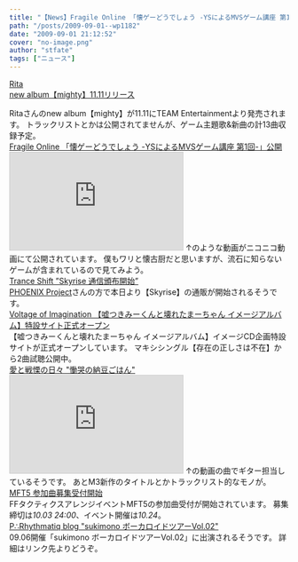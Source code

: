 ```yaml
---
title: "【News】Fragile Online 「懐ゲーどうでしょう -YSによるMVSゲーム講座 第1回-」公開"
path: "/posts/2009-09-01--wp1182"
date: "2009-09-01 21:12:52"
cover: "no-image.png"
author: "stfate"
tags: ["ニュース"]
---
```


<style type="text/css">
<!--
p {white-space: pre-wrap};
-->
</style>

<a  href="http://www.team-e.co.jp/products/kdsd-00311.html" target="_blank">Rita new album【mighty】11.11リリース</a>
<div >Ritaさんのnew album【mighty】が11.11にTEAM Entertainmentより発売されます。
トラックリストとかは公開されてませんが、ゲーム主題歌&新曲の計13曲収録予定。</div>
<a  href="http://www.shinsekai.co.uk/fragile/" target="_blank">Fragile Online 「懐ゲーどうでしょう -YSによるMVSゲーム講座 第1回-」公開</a>
<div ><iframe width="312" height="176" src="http://ext.nicovideo.jp/thumb/sm8103405" scrolling="no" style="border:solid 1px #CCC;" frameborder="0"><a href="http://www.nicovideo.jp/watch/sm8103405">【ニコニコ動画】懐ゲーどうでしょう YSによるMVSゲーム講座 第1回</a></iframe>
↑のような動画がニコニコ動画にて公開されています。
僕もワリと懐古厨だと思いますが、流石に知らないゲームが含まれているので見てみよう。</div>
<a  href="http://www.levolution.info/" target="_blank">Trance Shift ”Skyrise 通信頒布開始”</a>
<div ><a href="http://www.p-pr.info/" target="_blank">PHOENIX Project</a>さんの方で本日より【Skyrise】の通販が開始されるそうです。</div>
<a  href="http://www.voltagenation.com/mima/index.html" target="_blank">Voltage of Imagination 【嘘つきみーくんと壊れたまーちゃん イメージアルバム】特設サイト正式オープン</a>
<div >【嘘つきみーくんと壊れたまーちゃん イメージアルバム】イメージCD企画特設サイトが正式オープンしています。
マキシシングル【存在の正しさは不在】から2曲試聴公開中。</div>
<a  href="http://cobhc.blog40.fc2.com/" target="_blank">愛と戦慄の日々 "慟哭の納豆ごはん"</a>
<div ><iframe width="312" height="176" src="http://ext.nicovideo.jp/thumb/sm8091963" scrolling="no" style="border:solid 1px #CCC;" frameborder="0"><a href="http://www.nicovideo.jp/watch/sm8091963">【ニコニコ動画】[初音ミク]Luna→Escape-落月-[オリジナル]</a></iframe>
↑の動画の曲でギター担当しているそうです。
あとM3新作のタイトルとかトラックリスト的なモノが。</div>
<a  href="http://mft.exdeath.info/" target="_blank">MFT5 参加曲募集受付開始</a>
<div >FFタクティクスアレンジイベントMFT5の参加曲受付が開始されています。
募集締切は<em>10.03 24:00</em>、イベント開催は<em>10.24</em>。</div>
<a  href="http://prq.blog44.fc2.com/" target="_blank">P∴Rhythmatiq blog "sukimono ボーカロイドツアーVol.02"</a>
<div >09.06開催「sukimono ボーカロイドツアーVol.02」に出演されるそうです。
詳細はリンク先よりどうぞ。</div>

